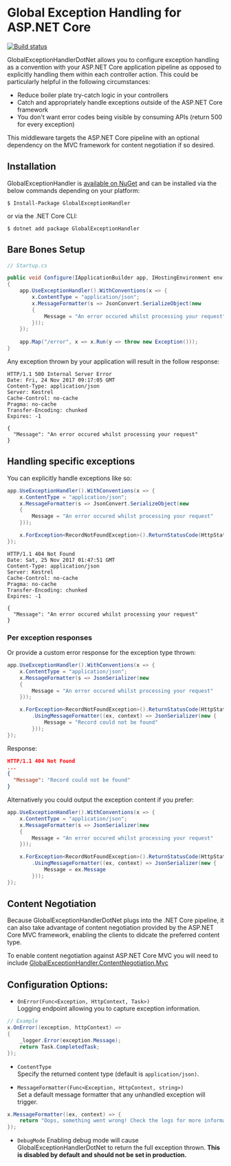 # Global Exception Handling for ASP.NET Core

[![Build status](https://ci.appveyor.com/api/projects/status/kdbepiak0m6olxw7?svg=true)](https://ci.appveyor.com/project/JoeMighty/globalexceptionhandlerdotnet)

GlobalExceptionHandlerDotNet allows you to configure exception handling as a convention with your ASP.NET Core application pipeline as opposed to explicitly handling them within each controller action. This could be particularly helpful in the following circumstances:

- Reduce boiler plate try-catch logic in your controllers
- Catch and appropriately handle exceptions outside of the ASP.NET Core framework
- You don't want error codes being visible by consuming APIs (return 500 for every exception)

This middleware targets the ASP.NET Core pipeline with an optional dependency on the MVC framework for content negotiation if so desired.

## Installation

GlobalExceptionHandler is [available on NuGet](https://www.nuget.org/packages/GlobalExceptionHandler/) and can be installed via the below commands depending on your platform:

```
$ Install-Package GlobalExceptionHandler
```
or via the .NET Core CLI:

```
$ dotnet add package GlobalExceptionHandler
```

## Bare Bones Setup

```csharp
// Startup.cs

public void Configure(IApplicationBuilder app, IHostingEnvironment env)
{
    app.UseExceptionHandler().WithConventions(x => {
        x.ContentType = "application/json";
        x.MessageFormatter(s => JsonConvert.SerializeObject(new
        {
            Message = "An error occured whilst processing your request"
        }));
    });
    
    app.Map("/error", x => x.Run(y => throw new Exception()));
}
```

Any exception thrown by your application will result in the follow response:

```http
HTTP/1.1 500 Internal Server Error
Date: Fri, 24 Nov 2017 09:17:05 GMT
Content-Type: application/json
Server: Kestrel
Cache-Control: no-cache
Pragma: no-cache
Transfer-Encoding: chunked
Expires: -1

{
  "Message": "An error occured whilst processing your request"
}
```

## Handling specific exceptions

You can explicitly handle exceptions like so:

```csharp
app.UseExceptionHandler().WithConventions(x => {
    x.ContentType = "application/json";
    x.MessageFormatter(s => JsonConvert.SerializeObject(new
    {
        Message = "An error occured whilst processing your request"
    }));

    x.ForException<RecordNotFoundException>().ReturnStatusCode(HttpStatusCode.NotFound);
});
```

```http
HTTP/1.1 404 Not Found
Date: Sat, 25 Nov 2017 01:47:51 GMT
Content-Type: application/json
Server: Kestrel
Cache-Control: no-cache
Pragma: no-cache
Transfer-Encoding: chunked
Expires: -1

{
  "Message": "An error occured whilst processing your request"
}
```

### Per exception responses  

Or provide a custom error response for the exception type thrown:

```csharp
app.UseExceptionHandler().WithConventions(x => {
    x.ContentType = "application/json";
    x.MessageFormatter(s => JsonSerializer(new
    {
        Message = "An error occured whilst processing your request"
    }));

    x.ForException<RecordNotFoundException>().ReturnStatusCode(HttpStatusCode.NotFound)
        .UsingMessageFormatter((ex, context) => JsonSerializer(new {
            Message = "Record could not be found"
        }));
});
```

Response:

```json
HTTP/1.1 404 Not Found
...
{
  "Message": "Record could not be found"
}
```

Alternatively you could output the exception content if you prefer:

```csharp
app.UseExceptionHandler().WithConventions(x => {
    x.ContentType = "application/json";
    x.MessageFormatter(s => JsonSerializer(new
    {
        Message = "An error occured whilst processing your request"
    }));

    x.ForException<RecordNotFoundException>().ReturnStatusCode(HttpStatusCode.NotFound)
        .UsingMessageFormatter((ex, context) => JsonSerializer(new {
            Message = ex.Message
        }));
});
```

## Content Negotiation

Because GlobalExceptionHandlerDotNet plugs into the .NET Core pipeline, it can also take advantage of content negotiation provided by the ASP.NET Core MVC framework, enabling the clients to didcate the preferred content type.

To enable content negotiation against ASP.NET Core MVC you will need to include [GlobalExceptionHandler.ContentNegotiation.Mvc](#)

## Configuration Options:

- `OnError(Func<Exception, HttpContext, Task>)`  
Logging endpoint allowing you to capture exception information.
```csharp
// Example
x.OnError((exception, httpContext) =>
{
    _logger.Error(exception.Message);
    return Task.CompletedTask;
});
```

- `ContentType`  
Specify the returned content type (default is `application/json)`.

- `MessageFormatter(Func<Exception, HttpContext, string>)`  
Set a default message formatter that any unhandled exception will trigger.

```csharp
x.MessageFormatter((ex, context) => {
    return "Oops, something went wrong! Check the logs for more information.";
});
```

- `DebugMode`
Enabling debug mode will cause GlobalExceptionHandlerDotNet to return the full exception thrown. **This is disabled by default and should not be set in production.**
